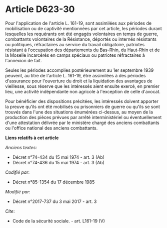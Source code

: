 # Article D623-30

Pour l'application de l'article L. 161-19, sont assimilées aux périodes de mobilisation ou de captivité mentionnées par cet
article, les périodes durant lesquelles les requérants ont été engagés volontaires en temps de guerre, combattants
volontaires de la Résistance, déportés ou internés résistants ou politiques, réfractaires au service du travail obligatoire,
patriotes résistant à l'occupation des départements du Bas-Rhin, du Haut-Rhin et de la Moselle incarcérés en camps spéciaux
ou patriotes réfractaires à l'annexion de fait. 

Seules les périodes accomplies postérieurement au 1er septembre 1939 peuvent, au titre de l'article L. 161-19, être
assimilées à des périodes d'assurance pour l'ouverture du droit et la liquidation des avantages de vieillesse, sous réserve
que les intéressés aient ensuite exercé, en premier lieu, une activité indépendante non agricole à l'exception de celle
d'avocat. 

Pour bénéficier des dispositions précitées, les intéressés doivent apporter la preuve qu'ils ont été mobilisés ou prisonniers
de guerre ou qu'ils se sont trouvés dans l'une des situations énumérées ci-dessus, au moyen de la production des pièces
prévues par arrêté interministériel ou éventuellement d'une attestation délivrée par le ministère chargé des anciens
combattants ou l'office national des anciens combattants.

**Liens relatifs à cet article**

_Anciens textes_:

  - Décret n°74-434 du 15 mai 1974 - art. 3 (Ab)
  - Décret n°74-436 du 15 mai 1974 - art. 3 (Ab)

_Codifié par_:

  - Décret n°85-1354 du 17 décembre 1985

_Modifié par_:

  - Décret n°2017-737 du 3 mai 2017 - art. 3

_Cite_:

  - Code de la sécurité sociale. - art. L161-19 (V)
